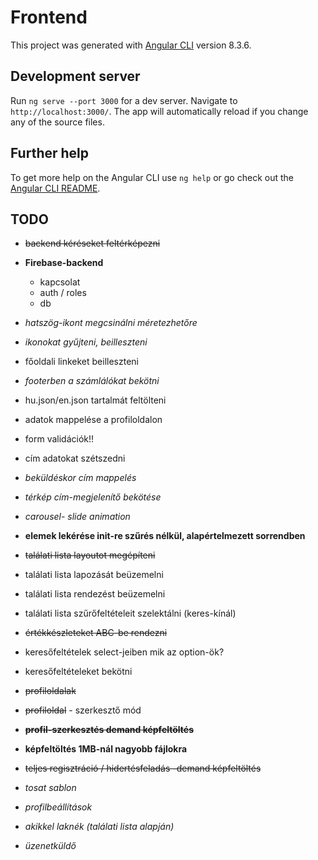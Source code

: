 # Frontend

This project was generated with [Angular CLI](https://github.com/angular/angular-cli) version 8.3.6.

## Development server

Run `ng serve --port 3000` for a dev server. Navigate to `http://localhost:3000/`. The app will automatically reload if you change any of the source files.

## Further help

To get more help on the Angular CLI use `ng help` or go check out the [Angular CLI README](https://github.com/angular/angular-cli/blob/master/README.md).

## TODO
* ~~backend kéréseket feltérképezni~~
* __Firebase-backend__
  * kapcsolat
  * auth / roles
  * db 
* _hatszög-ikont megcsinálni méretezhetőre_
* _ikonokat gyűjteni, beilleszteni_
* főoldali linkeket beilleszteni
* _footerben a számlálókat bekötni_
* hu.json/en.json tartalmát feltölteni
* adatok mappelése a profiloldalon
* form validációk!!
* cím adatokat szétszedni
* _beküldéskor cím mappelés_
* _térkép cím-megjelenítő bekötése_
* _carousel- slide animation_
* __elemek lekérése init-re szűrés nélkül, alapértelmezett sorrendben__
* ~~találati lista layoutot megépíteni~~
* találati lista lapozását beüzemelni
* találati lista rendezést beüzemelni
* találati lista szűrőfeltételeit szelektálni (keres-kínál)
* ~~értékkészleteket ABC-be rendezni~~
* keresőfeltételek select-jeiben mik az option-ök?
* keresőfeltételeket bekötni
* ~~profiloldalak~~
* ~~profiloldal~~ - szerkesztő mód
* ~~__profil-szerkesztés demand képfeltöltés__~~
* __képfeltöltés 1MB-nál nagyobb fájlokra__
* ~~teljes regisztráció / hidertésfeladás -demand képfeltöltés~~
* _tosat sablon_
* _profilbeállítások_
* _akikkel laknék (találati lista alapján)_

* _üzenetküldő_
